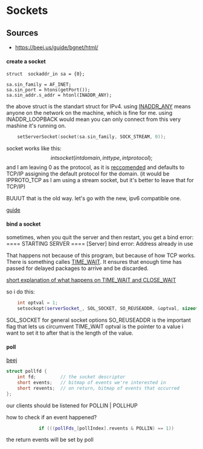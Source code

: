 # Sockets

## Sources

- https://beej.us/guide/bgnet/html/

#### create a socket


	struct	sockaddr_in	sa = {0};

	sa.sin_family = AF_INET;
	sa.sin_port = htons(getPort());
	sa.sin_addr.s_addr = htonl(INADDR_ANY);
the above struct is the standart struct for IPv4.
using [INADDR_ANY](https://stackoverflow.com/questions/53808966/binding-with-inaddr-any-vs-inaddr-loopback-in-development) means anyone on the network on the machine, which is fine for me.
using INADDR_LOOPBACK would mean you can only connect from this very mashine it's running on.
```C++
	setServerSocket(socket(sa.sin_family, SOCK_STREAM, 0));
```
socket works like this:
$$int socket(int domain, int type, int protocol);$$
and I am leaving 0 as the protocol, as it is [reccomended](https://www.ibm.com/docs/en/zvm/7.2.0?topic=rsf-socket) and defaults to TCP/IP assigning the default protocol for the domain.
(it would be IPPROTO_TCP as I am using a stream socket, but it's better to leave that for TCP/IP)


BUUUT
that is the old way. let's go with the new, ipv6 compatible one.

[guide](https://beej.us/guide/bgnet/html/#getaddrinfoman)

#### bind a socket

sometimes, when you quit the server and then restart, you get a bind error:
==== STARTING SERVER ====
[Server] bind error: Address already in use

That happens not because of this program, but because of how TCP works.
There is something calles [TIME_WAIT](https://superuser.com/questions/173535/what-are-close-wait-and-time-wait-states). It ensures that enough time has passed for delayed packages to arrive and be discarded.

[short explanation of what happens on TIME_WAIT and CLOSE_WAIT](https://blog.csdn.net/fareast_mzh/article/details/146475207)

so i do this:
```c++
	int optval = 1;
	setsockopt(serverSocket_, SOL_SOCKET, SO_REUSEADDR, &optval, sizeof(optval));
```
SOL_SOCKET for general socket options
SO_REUSEADDR is the important flag that lets us circumvent TIME_WAIT
optval is the pointer to a value i want to set it to
after that is the length of the value.

#### poll

[beej](https://beej.us/guide/bgnet/html/#poll)
```C++
struct pollfd {
    int fd;         // the socket descriptor
    short events;   // bitmap of events we're interested in
    short revents;  // on return, bitmap of events that occurred
};
```
our clients should be listened for POLLIN | POLLHUP

how to check if an event happened?
```C++
			if (((pollFds_[pollIndex].revents & POLLIN) == 1))
```
the return events will be set by poll
